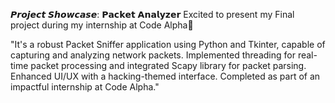  𝙋𝙧𝙤𝙟𝙚𝙘𝙩 𝙎𝙝𝙤𝙬𝙘𝙖𝙨𝙚: 𝗣𝗮𝗰𝗸𝗲𝘁 𝗔𝗻𝗮𝗹𝘆𝘇𝗲𝗿
Excited to present my Final project during my internship at Code Alpha🚀

"It's a robust Packet Sniffer application using Python and Tkinter, capable of capturing and analyzing network packets. Implemented threading for real-time packet processing and integrated Scapy library for packet parsing. Enhanced UI/UX with a hacking-themed interface. Completed as part of an impactful internship at Code Alpha."
